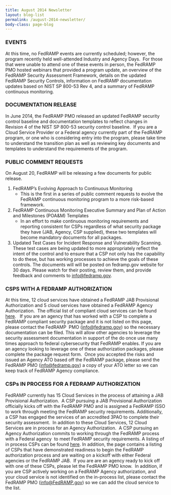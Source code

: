 ```yaml
---
title: August 2014 Newsletter
layout: blog-list
permalink: /august-2014-newsletter/
body-class: page-blog
---
```


### EVENTS

At this time, no FedRAMP events are currently scheduled; however, the program recently held well-attended Industry and Agency Days.  For those that were unable to attend one of these events in person, the FedRAMP PMO hosted webinars that provided a program update, an overview of the FedRAMP Security Assessment Framework, details on the updated FedRAMP Security Controls, information on FedRAMP documentation updates based on NIST SP 800-53 Rev 4, and a summary of FedRAMP continuous monitoring.  

### DOCUMENTATION RELEASE


In June 2014, the FedRAMP PMO released an updated FedRAMP security control baseline and documentation templates to reflect changes in Revision 4 of the NIST SP 800-53 security control baseline.  If you are a Cloud Service Provider or a Federal agency currently part of the FedRAMP program, or one who is considering entry into the program, please take time to understand the transition plan as well as reviewing key documents and templates to understand the requirements of the program.


### PUBLIC COMMENT REQUESTS


On August 20, FedRAMP will be releasing a few documents for public release. 


  1. FedRAMP’s Evolving Approach to Continuous Monitoring
      * This is the first in a series of public comment requests to evolve the FedRAMP continuous monitoring program to a more risk-based framework.
  2. FedRAMP Continuous Monitoring Executive Summary and Plan of Action and Milestones (POA&M) Templates
      * In an effort to make continuous monitoring requirements and reporting consistent for CSPs regardless of what security package they have (JAB, Agency, CSP supplied), these two templates will become mandatory documents for all packages.
  3. Updated Test Cases for Incident Response and Vulnerability Scanning. These test cases are being updated to more appropriately reflect the intent of the control and to ensure that a CSP not only has the capability to do these, but has working processes to achieve the goals of these controls. The documents will will be posted on fedramp.gov website for 30 days. Please watch for their posting, review them, and provide feedback and comments to info@fedramp.gov.


### CSPS WITH A FEDRAMP AUTHORIZATION


At this time, 12 cloud services have obtained a FedRAMP JAB Provisional Authorization and 5 cloud services have obtained a FedRAMP Agency Authorization.  The official list of compliant cloud services can be found [here](https://www.fedramp.gov/?p=782).   If you are an agency that has worked with a CSP to complete a FedRAMP compliant security package and it is not listed on this page, please contact the FedRAMP  PMO (info@fedramp.gov) so the necessary documentation can be filed. This will allow other agencies to leverage the security assessment documentation in support of the do once use many times approach to federal cybersecurity that FedRAMP enables. If you are an agency looking to leverage one of these authorization packages, please complete the package request form.  Once you accepted the risks and issued an Agency ATO based off the FedRAMP package, please send the FedRAMP PMO (info@fedramp.gov) a copy of your ATO letter so we can keep track of FedRAMP Agency compliance.


### CSPs IN PROCESS FOR A FEDRAMP AUTHORIZATION


FedRAMP currently has 15 Cloud Services in the process of attaining a JAB Provisional Authorization.  A CSP pursuing a JAB Provisional Authorization officially kicks off with the FedRAMP PMO and is assigned a FedRAMP ISSO to work through meeting the FedRAMP security requirements. Additionally, a CSP has engaged the services of an accredited 3PAO to complete their security assessment.  In addition to these Cloud Services, 12 Cloud Services are in process for an Agency Authorization.  A CSP pursuing an Agency Authorization commits to working through the FedRAMP process with a Federal agency  to meet FedRAMP security requirements. A listing of in process CSPs can be found [here](https://www.fedramp.gov/marketplace/in-process-systems/). In addition, the page contains a listing of CSPs that have demonstrated readiness to begin the FedRAMP authorization process and are waiting on a kickoff with either Federal agencies or the FedRAMP JAB.  If you are are an agency ready to kick off with one of these CSPs, please let the FedRAMP PMO know.  In addition, if you are CSP actively working on a FedRAMP Agency authorization, and your cloud service is not identified on the in-process list, please contact the FedRAMP PMO (info@FedRAMP.gov) so we can add the cloud service to the list. 

